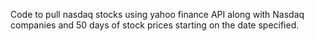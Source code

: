Code to pull nasdaq stocks using yahoo finance API along with Nasdaq companies and 50 days of stock prices starting on the date specified.  

